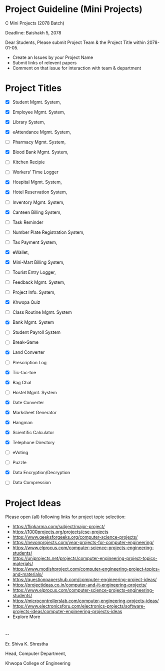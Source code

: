 # Project Guideline (Mini Projects)
C Mini Projects (2078 Batch)

Deadline:
Baishakh 5, 2078

Dear Students,
Please submit Project Team & the Project Title within 2078-01-05.
- Create an Issues by your Project Name
- Submit links of relevent papers
- Comment on that issue for interaction with team & department

# Project Titles

- [x] Student Mgmt. System, 
- [x] Employee Mgmt. System, 
- [x] Library System, 
- [x] eAttendance Mgmt. System, 
- [ ] Pharmacy Mgmt. System, 
- [x] Blood Bank Mgmt. System, 
- [ ] Kitchen Recipie
- [ ] Workers’ Time Logger
- [x] Hospital Mgmt. System, 
- [x] Hotel Reservation System, 
- [ ] Inventory Mgmt. System, 
- [x] Canteen Billing System, 
- [ ] Task Reminder 
- [ ] Number Plate Registration System, 
- [ ] Tax Payment System, 
- [x] eWallet, 
- [x] Mini-Mart Billing System, 
- [ ] Tourist Entry Logger, 
- [ ] Feedback Mgmt. System, 
- [ ] Project Info. System,
- [x] Khwopa Quiz
- [ ] Class Routine Mgmt. System
- [x] Bank Mgmt. System
- [ ] Student Payroll System
- [ ] Break-Game
- [x] Land Converter
- [ ] Prescription Log
- [x] Tic-tac-toe
- [x] Bag Chal
- [ ] Hostel Mgmt. System
- [x] Date Converter
- [x] Marksheet Generator
- [x] Hangman
- [x] Scientific Calculator
- [x] Telephone Directory
- [ ] eVoting
- [ ] Puzzle
- [x] Data Encryption/Decryption
- [ ] Data Compression


# Project Ideas
Please open (all) following links for project topic selection:
- https://flipkarma.com/subject/major-project/
- https://1000projects.org/projects/cse-projects
- https://www.geeksforgeeks.org/computer-science-projects/
- https://nevonprojects.com/year-projects-for-computer-engineering/
- https://www.elprocus.com/computer-science-projects-engineering-students/
- https://uniprojects.net/projects/computer-engineering-project-topics-materials/
- https://www.modishproject.com/computer-engineering-project-topics-and-materials/
- https://questionpapershub.com/computer-engineering-project-ideas/
- https://projectideas.co.in/computer-and-it-engineering-projects/
- https://www.elprocus.com/computer-science-projects-engineering-students/
- https://microcontrollerslab.com/computer-engineering-projects-ideas/
- https://www.electronicsforu.com/electronics-projects/software-projects-ideas/computer-engineering-projects-ideas
- Explore More


# 
--

Er. Shiva K. Shrestha

Head, Computer Department,

Khwopa College of Engineering
